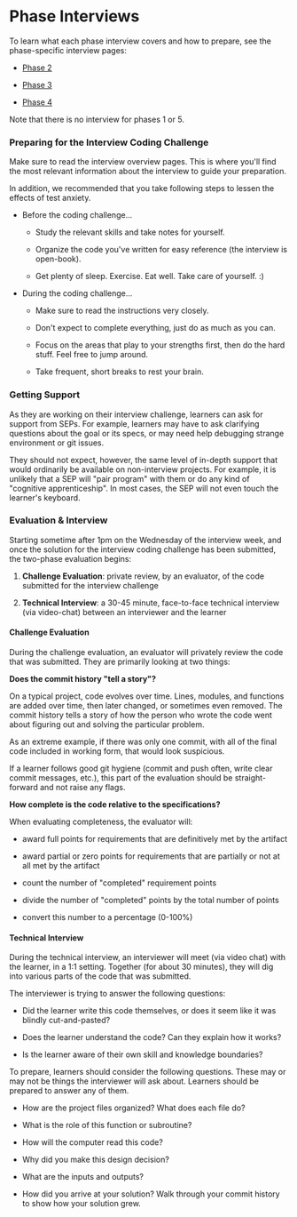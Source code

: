 # Phase Interviews

To learn what each phase interview covers and how to prepare, see the phase-specific interview pages:

* [Phase 2](./Phase_2.md)

* [Phase 3](./Phase_3.md)

* [Phase 4](./Phase_4.md)

Note that there is no interview for phases 1 or 5.

### Preparing for the Interview Coding Challenge

Make sure to read the interview overview pages. This is where you'll find the most relevant information about the interview to guide your preparation.

In addition, we recommended that you take following steps to lessen the effects of test anxiety.

* Before the coding challenge...

  * Study the relevant skills and take notes for yourself.

  * Organize the code you've written for easy reference \(the interview is open-book\).

  * Get plenty of sleep. Exercise. Eat well. Take care of yourself. :\)

* During the coding challenge...

  * Make sure to read the instructions very closely.

  * Don't expect to complete everything, just do as much as you can.

  * Focus on the areas that play to your strengths first, then do the hard stuff. Feel free to jump around.

  * Take frequent, short breaks to rest your brain.

### Getting Support

As they are working on their interview challenge, learners can ask for support from SEPs. For example, learners may have to ask clarifying questions about the goal or its specs, or may need help debugging strange environment or git issues.

They should not expect, however, the same level of in-depth support that would ordinarily be available on non-interview projects. For example, it is unlikely that a SEP will "pair program" with them or do any kind of "cognitive apprenticeship". In most cases, the SEP will not even touch the learner's keyboard.

### Evaluation & Interview

Starting sometime after 1pm on the Wednesday of the interview week, and once the solution for the interview coding challenge has been submitted, the two-phase evaluation begins:

1. **Challenge Evaluation**: private review, by an evaluator, of the code submitted for the interview challenge

2. **Technical Interview**: a 30-45 minute, face-to-face technical interview \(via video-chat\) between an interviewer and the learner

#### Challenge Evaluation

During the challenge evaluation, an evaluator will privately review the code that was submitted. They are primarily looking at two things:

**Does the commit history "tell a story"?**

On a typical project, code evolves over time. Lines, modules, and functions are added over time, then later changed, or sometimes even removed. The commit history tells a story of how the person who wrote the code went about figuring out and solving the particular problem.

As an extreme example, if there was only one commit, with all of the final code included in working form, that would look suspicious.

If a learner follows good git hygiene \(commit and push often, write clear commit messages, etc.\), this part of the evaluation should be straight-forward and not raise any flags.

**How complete is the code relative to the specifications?**

When evaluating completeness, the evaluator will:

* award full points for requirements that are definitively met by the artifact

* award partial or zero points for requirements that are partially or not at all met by the artifact

* count the number of "completed" requirement points

* divide the number of "completed" points by the total number of points

* convert this number to a percentage \(0-100%\)

#### Technical Interview

During the technical interview, an interviewer will meet \(via video chat\) with the learner, in a 1:1 setting. Together \(for about 30 minutes\), they will dig into various parts of the code that was submitted.

The interviewer is trying to answer the following questions:

* Did the learner write this code themselves, or does it seem like it was blindly cut-and-pasted?

* Does the learner understand the code? Can they explain how it works?

* Is the learner aware of their own skill and knowledge boundaries?

To prepare, learners should consider the following questions. These may or may not be things the interviewer will ask about. Learners should be prepared to answer any of them.

* How are the project files organized? What does each file do?

* What is the role of this function or subroutine?

* How will the computer read this code?

* Why did you make this design decision?

* What are the inputs and outputs?

* How did you arrive at your solution? Walk through your commit history to show how your solution grew.



